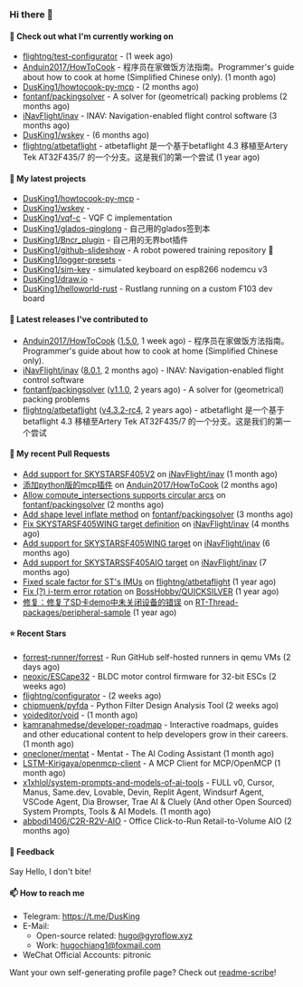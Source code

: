 ### Hi there 👋

#### 👷 Check out what I'm currently working on

- [flightng/test-configurator](https://github.com/flightng/test-configurator) -  (1 week ago)
- [Anduin2017/HowToCook](https://github.com/Anduin2017/HowToCook) - 程序员在家做饭方法指南。Programmer&#39;s guide about how to cook at home (Simplified Chinese only). (1 month ago)
- [DusKing1/howtocook-py-mcp](https://github.com/DusKing1/howtocook-py-mcp) -  (2 months ago)
- [fontanf/packingsolver](https://github.com/fontanf/packingsolver) - A solver for (geometrical) packing problems (2 months ago)
- [iNavFlight/inav](https://github.com/iNavFlight/inav) - INAV: Navigation-enabled flight control software (3 months ago)
- [DusKing1/wskey](https://github.com/DusKing1/wskey) -  (6 months ago)
- [flightng/atbetaflight](https://github.com/flightng/atbetaflight) - atbetaflight 是一个基于betaflight 4.3  移植至Artery Tek AT32F435/7 的一个分支。这是我们的第一个尝试 (1 year ago)

#### 🌱 My latest projects

- [DusKing1/howtocook-py-mcp](https://github.com/DusKing1/howtocook-py-mcp) - 
- [DusKing1/wskey](https://github.com/DusKing1/wskey) - 
- [DusKing1/vqf-c](https://github.com/DusKing1/vqf-c) - VQF C implementation
- [DusKing1/glados-qinglong](https://github.com/DusKing1/glados-qinglong) - 自己用的glados签到本
- [DusKing1/Bncr_plugin](https://github.com/DusKing1/Bncr_plugin) - 自己用的无界bot插件
- [DusKing1/github-slideshow](https://github.com/DusKing1/github-slideshow) - A robot powered training repository :robot:
- [DusKing1/logger-presets](https://github.com/DusKing1/logger-presets) - 
- [DusKing1/sim-key](https://github.com/DusKing1/sim-key) - simulated keyboard on esp8266 nodemcu v3
- [DusKing1/draw.io](https://github.com/DusKing1/draw.io) - 
- [DusKing1/helloworld-rust](https://github.com/DusKing1/helloworld-rust) - Rustlang running on a custom F103 dev board

#### 🔭 Latest releases I've contributed to

- [Anduin2017/HowToCook](https://github.com/Anduin2017/HowToCook) ([1.5.0](https://github.com/Anduin2017/HowToCook/releases/tag/1.5.0), 1 week ago) - 程序员在家做饭方法指南。Programmer&#39;s guide about how to cook at home (Simplified Chinese only).
- [iNavFlight/inav](https://github.com/iNavFlight/inav) ([8.0.1](https://github.com/iNavFlight/inav/releases/tag/8.0.1), 2 months ago) - INAV: Navigation-enabled flight control software
- [fontanf/packingsolver](https://github.com/fontanf/packingsolver) ([v1.1.0](https://github.com/fontanf/packingsolver/releases/tag/v1.1.0), 2 years ago) - A solver for (geometrical) packing problems
- [flightng/atbetaflight](https://github.com/flightng/atbetaflight) ([v4.3.2-rc4](https://github.com/flightng/atbetaflight/releases/tag/v4.3.2-rc4), 2 years ago) - atbetaflight 是一个基于betaflight 4.3  移植至Artery Tek AT32F435/7 的一个分支。这是我们的第一个尝试

#### 🔨 My recent Pull Requests

- [Add support for SKYSTARSF405V2](https://github.com/iNavFlight/inav/pull/10884) on [iNavFlight/inav](https://github.com/iNavFlight/inav) (1 month ago)
- [添加python版的mcp插件](https://github.com/Anduin2017/HowToCook/pull/1566) on [Anduin2017/HowToCook](https://github.com/Anduin2017/HowToCook) (2 months ago)
- [Allow compute_intersections supports circular arcs](https://github.com/fontanf/packingsolver/pull/185) on [fontanf/packingsolver](https://github.com/fontanf/packingsolver) (2 months ago)
- [Add shape level inflate method](https://github.com/fontanf/packingsolver/pull/169) on [fontanf/packingsolver](https://github.com/fontanf/packingsolver) (3 months ago)
- [Fix SKYSTARSF405WING target definition](https://github.com/iNavFlight/inav/pull/10718) on [iNavFlight/inav](https://github.com/iNavFlight/inav) (4 months ago)
- [Add support for SKYSTARSF405WING target](https://github.com/iNavFlight/inav/pull/10561) on [iNavFlight/inav](https://github.com/iNavFlight/inav) (6 months ago)
- [Add support for SKYSTARSSF405AIO target](https://github.com/iNavFlight/inav/pull/10469) on [iNavFlight/inav](https://github.com/iNavFlight/inav) (7 months ago)
- [Fixed scale factor for ST&#39;s IMUs](https://github.com/flightng/atbetaflight/pull/63) on [flightng/atbetaflight](https://github.com/flightng/atbetaflight) (1 year ago)
- [Fix (?) i-term error rotation](https://github.com/BossHobby/QUICKSILVER/pull/115) on [BossHobby/QUICKSILVER](https://github.com/BossHobby/QUICKSILVER) (1 year ago)
- [修复：修复了SD卡demo中未关闭设备的错误](https://github.com/RT-Thread-packages/peripheral-sample/pull/32) on [RT-Thread-packages/peripheral-sample](https://github.com/RT-Thread-packages/peripheral-sample) (1 year ago)

#### ⭐ Recent Stars

- [forrest-runner/forrest](https://github.com/forrest-runner/forrest) - Run GitHub self-hosted runners in qemu VMs (2 days ago)
- [neoxic/ESCape32](https://github.com/neoxic/ESCape32) - BLDC motor control firmware for 32-bit ESCs (2 weeks ago)
- [flightng/configurator](https://github.com/flightng/configurator) -  (2 weeks ago)
- [chipmuenk/pyfda](https://github.com/chipmuenk/pyfda) - Python Filter Design Analysis Tool (2 weeks ago)
- [voideditor/void](https://github.com/voideditor/void) -  (1 month ago)
- [kamranahmedse/developer-roadmap](https://github.com/kamranahmedse/developer-roadmap) - Interactive roadmaps, guides and other educational content to help developers grow in their careers. (1 month ago)
- [onecloner/mentat](https://github.com/onecloner/mentat) - Mentat - The AI Coding Assistant  (1 month ago)
- [LSTM-Kirigaya/openmcp-client](https://github.com/LSTM-Kirigaya/openmcp-client) - A MCP Client for MCP/OpenMCP (1 month ago)
- [x1xhlol/system-prompts-and-models-of-ai-tools](https://github.com/x1xhlol/system-prompts-and-models-of-ai-tools) - FULL v0, Cursor, Manus, Same.dev, Lovable, Devin, Replit Agent, Windsurf Agent, VSCode Agent, Dia Browser, Trae AI &amp; Cluely (And other Open Sourced) System Prompts, Tools &amp; AI Models. (1 month ago)
- [abbodi1406/C2R-R2V-AIO](https://github.com/abbodi1406/C2R-R2V-AIO) - Office Click-to-Run Retail-to-Volume AIO (2 months ago)

#### 💬 Feedback

Say Hello, I don't bite!

#### 📫 How to reach me

- Telegram: https://t.me/DusKing
- E-Mail:
  - Open-source related: hugo@gyroflow.xyz
  - Work: hugochiang1@foxmail.com
- WeChat Official Accounts: pitronic

Want your own self-generating profile page? Check out [readme-scribe](https://github.com/muesli/readme-scribe)!
